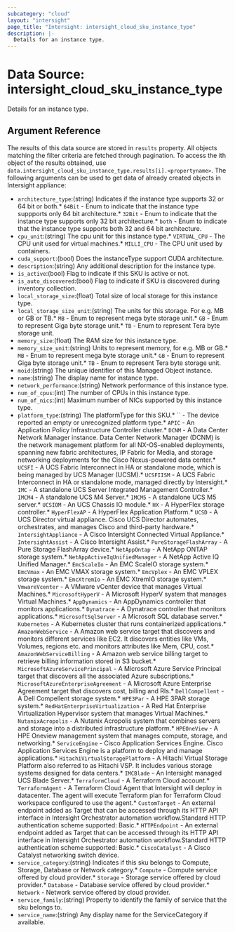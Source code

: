 ```yaml
---
subcategory: "cloud"
layout: "intersight"
page_title: "Intersight: intersight_cloud_sku_instance_type"
description: |-
  Details for an instance type.
---
```


# Data Source: intersight_cloud_sku_instance_type
Details for an instance type.
## Argument Reference
The results of this data source are stored in `results` property.
All objects matching the filter criteria are fetched through pagination.
To access the ith object of the results obtained, use `data.intersight_cloud_sku_instance_type.results[i].<propertyname>`.
The following arguments can be used to get data of already created objects in Intersight appliance:
* `architecture_type`:(string) Indicates if the instance type supports 32 or 64 bit or both.* `64Bit` - Enum to indicate that the instance type suppports only 64 bit architecture.* `32Bit` - Enum to indicate that the instance type supports only 32 bit architecture.* `both` - Enum to indicate that the instance type supports both 32 and 64 bit architecture. 
* `cpu_unit`:(string) The cpu unit for this instance type.* `VIRTUAL_CPU` - The CPU unit used for virtual machines.* `MILLI_CPU` - The CPU unit used by containers. 
* `cuda_support`:(bool) Does the instanceType support CUDA architecture. 
* `description`:(string) Any additional description for the instance type. 
* `is_active`:(bool) Flag to indicate if this SKU is active or not. 
* `is_auto_discovered`:(bool) Flag to indicate if SKU is discovered during inventory collection. 
* `local_storage_size`:(float) Total size of local storage for this instance type. 
* `local_storage_size_unit`:(string) The units for this storage. For e.g. MB or GB or TB.* `MB` - Enum to represent mega byte storage unit.* `GB` - Enum to represent Giga byte storage unit.* `TB` - Enum to represent Tera byte storage unit. 
* `memory_size`:(float) The RAM size for this instance type. 
* `memory_size_unit`:(string) Units to represent memory, for e.g. MB or GB.* `MB` - Enum to represent mega byte storage unit.* `GB` - Enum to represent Giga byte storage unit.* `TB` - Enum to represent Tera byte storage unit. 
* `moid`:(string) The unique identifier of this Managed Object instance. 
* `name`:(string) The display name for instance type. 
* `network_performance`:(string) Network performance of this instance type. 
* `num_of_cpus`:(int) The number of CPUs in this instance type. 
* `num_of_nics`:(int) Maximum number of NICs supported by this instance type. 
* `platform_type`:(string) The platformType for this SKU.* `` - The device reported an empty or unrecognized platform type.* `APIC` - An Application Policy Infrastructure Controller cluster.* `DCNM` - A Data Center Network Manager instance. Data Center Network Manager (DCNM) is the network management platform for all NX-OS-enabled deployments, spanning new fabric architectures, IP Fabric for Media, and storage networking deployments for the Cisco Nexus-powered data center.* `UCSFI` - A UCS Fabric Interconnect in HA or standalone mode, which is being managed by UCS Manager (UCSM).* `UCSFIISM` - A UCS Fabric Interconnect in HA or standalone mode, managed directly by Intersight.* `IMC` - A standalone UCS Server Integrated Management Controller.* `IMCM4` - A standalone UCS M4 Server.* `IMCM5` - A standalone UCS M5 server.* `UCSIOM` - An UCS Chassis IO module.* `HX` - A HyperFlex storage controller.* `HyperFlexAP` - A HyperFlex Application Platform.* `UCSD` - A UCS Director virtual appliance. Cisco UCS Director automates, orchestrates, and manages Cisco and third-party hardware.* `IntersightAppliance` - A Cisco Intersight Connected Virtual Appliance.* `IntersightAssist` - A Cisco Intersight Assist.* `PureStorageFlashArray` - A Pure Storage FlashArray device.* `NetAppOntap` - A NetApp ONTAP storage system.* `NetAppActiveIqUnifiedManager` - A NetApp Active IQ Unified Manager.* `EmcScaleIo` - An EMC ScaleIO storage system.* `EmcVmax` - An EMC VMAX storage system.* `EmcVplex` - An EMC VPLEX storage system.* `EmcXtremIo` - An EMC XtremIO storage system.* `VmwareVcenter` - A VMware vCenter device that manages Virtual Machines.* `MicrosoftHyperV` - A Microsoft HyperV system that manages Virtual Machines.* `AppDynamics` - An AppDynamics controller that monitors applications.* `Dynatrace` - A Dynatrace controller that monitors applications.* `MicrosoftSqlServer` - A Microsoft SQL database server.* `Kubernetes` - A Kubernetes cluster that runs containerized applications.* `AmazonWebService` - A Amazon web service target that discovers and monitors different services like EC2. It discovers entities like VMs, Volumes, regions etc. and monitors attributes like Mem, CPU, cost.* `AmazonWebServiceBilling` - A Amazon web service billing target to retrieve billing information stored in S3 bucket.* `MicrosoftAzureServicePrincipal` - A Microsoft Azure Service Principal target that discovers all the associated Azure subscriptions.* `MicrosoftAzureEnterpriseAgreement` - A Microsoft Azure Enterprise Agreement target that discovers cost, billing and RIs.* `DellCompellent` - A Dell Compellent storage system.* `HPE3Par` - A HPE 3PAR storage system.* `RedHatEnterpriseVirtualization` - A Red Hat Enterprise Virtualization Hypervisor system that manages Virtual Machines.* `NutanixAcropolis` - A Nutanix Acropolis system that combines servers and storage into a distributed infrastructure platform.* `HPEOneView` - A HPE Oneview management system that manages compute, storage, and networking.* `ServiceEngine` - Cisco Application Services Engine. Cisco Application Services Engine is a platform to deploy and manage applications.* `HitachiVirtualStoragePlatform` - A Hitachi Virtual Storage Platform also referred to as Hitachi VSP. It includes various storage systems designed for data centers.* `IMCBlade` - An Intersight managed UCS Blade Server.* `TerraformCloud` - A Terraform Cloud account.* `TerraformAgent` - A Terraform Cloud Agent that Intersight will deploy in datacenter. The agent will execute Terraform plan for Terraform Cloud workspace configured to use the agent.* `CustomTarget` - An external endpoint added as Target that can be accessed through its HTTP API interface in Intersight Orchestrator automation workflow.Standard HTTP authentication scheme supported: Basic.* `HTTPEndpoint` - An external endpoint added as Target that can be accessed through its HTTP API interface in Intersight Orchestrator automation workflow.Standard HTTP authentication scheme supported: Basic.* `CiscoCatalyst` - A Cisco Catalyst networking switch device. 
* `service_category`:(string) Indicates if this sku belongs to Compute, Storage, Database or Network category.* `Compute` - Compute service offered by cloud provider.* `Storage` - Storage service offered by cloud provider.* `Database` - Database service offered by cloud provider.* `Network` - Network service offered by cloud provider. 
* `service_family`:(string) Property to identify the family of service that the sku belongs to. 
* `service_name`:(string) Any display name for the ServiceCategory if available. 
 